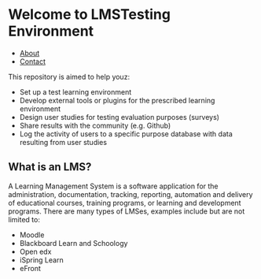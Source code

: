 # Welcome to LMSTesting Environment

<nav>
  <ul>
    <li><a href="/about/">About</a></li>
    <li><a href ="/contact/">Contact</a></li>
  </ul>
      

This repository is aimed to help youz:
- Set up a test learning environment
- Develop external tools or plugins for the prescribed learning environment
- Design user studies for testing evaluation purposes (surveys)
- Share results with the community (e.g. Github)
- Log the activity of users to a specific purpose database with data resulting from user studies

# What is an LMS?
A Learning Management System is a software application for the administration, documentation, tracking, reporting, automation and delivery of educational courses, training programs, or learning and development programs.
There are many types of LMSes, examples include but are not limited to:
- Moodle
- Blackboard Learn and Schoology
- Open edx
- iSpring Learn
- eFront
